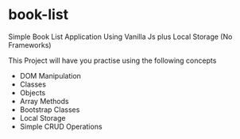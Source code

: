 # book-list
Simple Book List Application Using Vanilla Js plus Local Storage (No Frameworks)

This Project will have you practise using the following concepts
- DOM Manipulation
- Classes
- Objects
- Array Methods
- Bootstrap Classes
- Local Storage
- Simple CRUD Operations